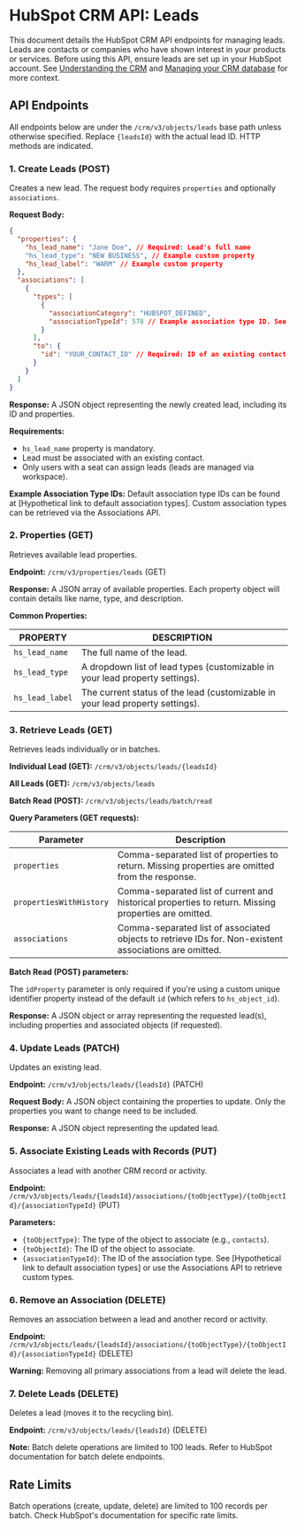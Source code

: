 # HubSpot CRM API: Leads

This document details the HubSpot CRM API endpoints for managing leads.  Leads are contacts or companies who have shown interest in your products or services.  Before using this API, ensure leads are set up in your HubSpot account.  See [Understanding the CRM](hypothetical_link_to_crm_guide) and [Managing your CRM database](hypothetical_link_to_crm_management) for more context.


## API Endpoints

All endpoints below are under the `/crm/v3/objects/leads` base path unless otherwise specified.  Replace `{leadsId}` with the actual lead ID.  HTTP methods are indicated.

### 1. Create Leads (POST)

Creates a new lead.  The request body requires `properties` and optionally `associations`.

**Request Body:**

```json
{
  "properties": {
    "hs_lead_name": "Jane Doe", // Required: Lead's full name
    "hs_lead_type": "NEW BUSINESS", // Example custom property
    "hs_lead_label": "WARM" // Example custom property
  },
  "associations": [
    {
      "types": [
        {
          "associationCategory": "HUBSPOT_DEFINED",
          "associationTypeId": 578 // Example association type ID. See below for details.
        }
      ],
      "to": {
        "id": "YOUR_CONTACT_ID" // Required: ID of an existing contact to associate with.
      }
    }
  ]
}
```

**Response:**  A JSON object representing the newly created lead, including its ID and properties.

**Requirements:**

* `hs_lead_name` property is mandatory.
* Lead must be associated with an existing contact.
* Only users with a seat can assign leads (leads are managed via workspace).


**Example Association Type IDs:**  Default association type IDs can be found at [Hypothetical link to default association types].  Custom association types can be retrieved via the Associations API.


### 2. Properties (GET)

Retrieves available lead properties.

**Endpoint:** `/crm/v3/properties/leads` (GET)

**Response:** A JSON array of available properties.  Each property object will contain details like name, type, and description.

**Common Properties:**

| PROPERTY       | DESCRIPTION                                                                |
|-----------------|----------------------------------------------------------------------------|
| `hs_lead_name` | The full name of the lead.                                                  |
| `hs_lead_type` | A dropdown list of lead types (customizable in your lead property settings). |
| `hs_lead_label` | The current status of the lead (customizable in your lead property settings). |


### 3. Retrieve Leads (GET)

Retrieves leads individually or in batches.

**Individual Lead (GET):** `/crm/v3/objects/leads/{leadsId}`

**All Leads (GET):** `/crm/v3/objects/leads`

**Batch Read (POST):** `/crm/v3/objects/leads/batch/read`

**Query Parameters (GET requests):**

| Parameter           | Description                                                                                             |
|----------------------|---------------------------------------------------------------------------------------------------------|
| `properties`        | Comma-separated list of properties to return.  Missing properties are omitted from the response.       |
| `propertiesWithHistory` | Comma-separated list of current and historical properties to return. Missing properties are omitted. |
| `associations`      | Comma-separated list of associated objects to retrieve IDs for.  Non-existent associations are omitted.|


**Batch Read (POST) parameters:**

The `idProperty` parameter is only required if you're using a custom unique identifier property instead of the default `id` (which refers to `hs_object_id`).

**Response:** A JSON object or array representing the requested lead(s), including properties and associated objects (if requested).


### 4. Update Leads (PATCH)

Updates an existing lead.

**Endpoint:** `/crm/v3/objects/leads/{leadsId}` (PATCH)

**Request Body:**  A JSON object containing the properties to update. Only the properties you want to change need to be included.

**Response:** A JSON object representing the updated lead.

### 5. Associate Existing Leads with Records (PUT)

Associates a lead with another CRM record or activity.

**Endpoint:** `/crm/v3/objects/leads/{leadsId}/associations/{toObjectType}/{toObjectId}/{associationTypeId}` (PUT)

**Parameters:**

* `{toObjectType}`:  The type of the object to associate (e.g., `contacts`).
* `{toObjectId}`: The ID of the object to associate.
* `{associationTypeId}`: The ID of the association type.  See [Hypothetical link to default association types] or use the Associations API to retrieve custom types.


### 6. Remove an Association (DELETE)

Removes an association between a lead and another record or activity.

**Endpoint:** `/crm/v3/objects/leads/{leadsId}/associations/{toObjectType}/{toObjectId}/{associationTypeId}` (DELETE)

**Warning:** Removing all primary associations from a lead will delete the lead.


### 7. Delete Leads (DELETE)

Deletes a lead (moves it to the recycling bin).

**Endpoint:** `/crm/v3/objects/leads/{leadsId}` (DELETE)

**Note:**  Batch delete operations are limited to 100 leads.  Refer to HubSpot documentation for batch delete endpoints.


## Rate Limits

Batch operations (create, update, delete) are limited to 100 records per batch.  Check HubSpot's documentation for specific rate limits.
